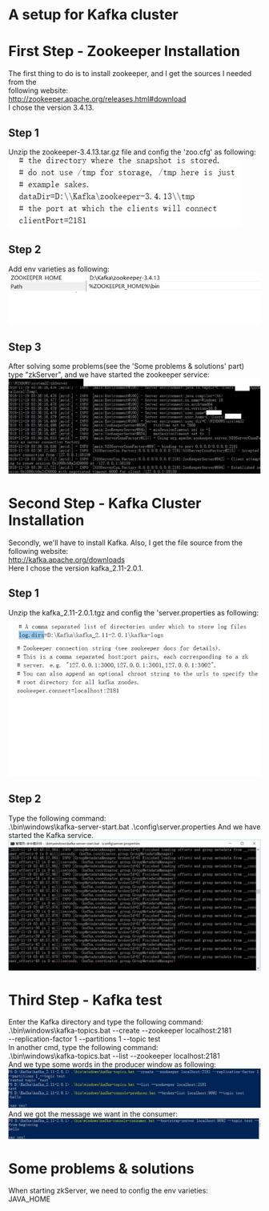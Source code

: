 # A setup for Kafka cluster
# First Step - Zookeeper Installation
The first thing to do is to install zookeeper, and I get the sources I needed from the   
following website:  
http://zookeeper.apache.org/releases.html#download  
I chose the version 3.4.13.  
## Step 1
Unzip the zookeeper-3.4.13.tar.gz file and config the 'zoo.cfg' as following:  
![Image0](/Homework3/pics/zkcfg.jpg)
## Step 2 
Add env varieties as following:  
![Image01](/Homework3/pics/env.jpg)
## Step 3
After solving some problems(see the 'Some problems & solutions' part)  
type "zkServer", and we have started the zookeeper service:  
![Image10](/Homework3/pics/zkstart.jpg)
# Second Step - Kafka Cluster Installation
Secondly, we'll have to install Kafka. Also, I get the file source from the following website:  
http://kafka.apache.org/downloads  
Here I chose the version kafka_2.11-2.0.1.
## Step 1
Unzip the kafka_2.11-2.0.1.tgz and config the 'server.properties as following:  
![Image1](/Homework3/pics/server.jpg)  
## Step 2
Type the following command:  
.\bin\windows\kafka-server-start.bat .\config\server.properties
And we have started the Kafka service.  
![Image11](/Homework3/pics/kstart.jpg)
# Third Step - Kafka test 
Enter the Kafka directory and type the following command:  
.\bin\windows\kafka-topics.bat --create --zookeeper localhost:2181  
 --replication-factor 1 --partitions 1 --topic test  
In another cmd, type the following command:  
.\bin\windows\kafka-topics.bat --list --zookeeper localhost:2181  
And we type some words in the producer window as following:  
![Image](/Homework3/pics/producer.jpg)
And we got the message we want in the consumer:
![Image](/Homework3/pics/consumer.jpg)
# Some problems & solutions
When starting zkServer, we need to config the env varieties:  
JAVA_HOME